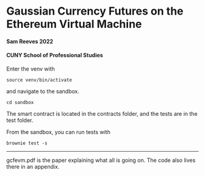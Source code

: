 # Gaussian Currency Futures on the Ethereum Virtual Machine

#### Sam Reeves 2022
#### CUNY School of Professional Studies


Enter the venv with 

    source venv/bin/activate

and navigate to the sandbox.

    cd sandbox

The smart contract is located in the contracts folder, and the tests are in the test folder.

From the sandbox, you can run tests with 

    brownie test -s


-------------------------------------------------------------------------

gcfevm.pdf is the paper explaining what all is going on.  The code also lives there in an appendix.